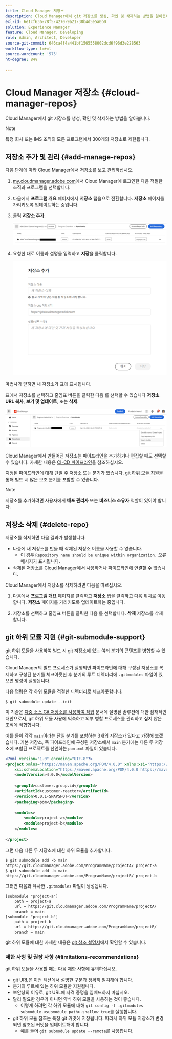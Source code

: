 ```yaml
---
title: Cloud Manager 저장소
description: Cloud Manager에서 git 저장소를 생성, 확인 및 삭제하는 방법을 알아봅니다.
exl-id: 6e1cf636-78f5-4270-9a21-38b4d5e5a0b0
solution: Experience Manager
feature: Cloud Manager, Developing
role: Admin, Architect, Developer
source-git-commit: 646ca4f4a441bf1565558002dcd6f96d3e228563
workflow-type: tm+mt
source-wordcount: '575'
ht-degree: 84%

---
```



# Cloud Manager 저장소 {#cloud-manager-repos}

Cloud Manager에서 git 저장소를 생성, 확인 및 삭제하는 방법을 알아봅니다.

>[!NOTE]
>
>특정 회사 또는 IMS 조직의 모든 프로그램에서 300개의 저장소로 제한됩니다.

## 저장소 추가 및 관리 {#add-manage-repos}

다음 단계에 따라 Cloud Manager에서 저장소를 보고 관리하십시오.

1. [my.cloudmanager.adobe.com](https://my.cloudmanager.adobe.com/)에서 Cloud Manager에 로그인한 다음 적절한 조직과 프로그램을 선택합니다.

1. 다음에서 **프로그램 개요** 페이지에서 **저장소** 탭을으로 전환합니다. **저장소** 페이지를 가리키도록 업데이트하는 중입니다.

1. 클릭 **저장소 추가**.

   ![저장소 추가 버튼](/help/implementing/cloud-manager/assets/repos/create-repo2.png)

1. 요청한 대로 이름과 설명을 입력하고 **저장**&#x200B;을 클릭합니다.

   ![저장소 추가 대화 상자](/help/implementing/cloud-manager/assets/repos/repo-1.png)

마법사가 닫히면 새 저장소가 표에 표시됩니다.

표에서 저장소를 선택하고 줄임표 버튼을 클릭한 다음 를 선택할 수 있습니다 **저장소 URL 복사**, **보기 및 업데이트**, 또는 **삭제**.

![저장소 옵션](/help/implementing/cloud-manager/assets/repos/create-repo3.png)

Cloud Manager에서 만들어진 저장소는 파이프라인을 추가하거나 편집할 때도 선택할 수 있습니다. 자세한 내용은 [CI-CD 파이프라인](/help/implementing/cloud-manager/configuring-pipelines/introduction-ci-cd-pipelines.md)을 참조하십시오.

지정된 파이프라인에 대해 단일 주 저장소 또는 분기가 있습니다. [git 하위 모듈 지원](#git-submodule-support)을 통해 빌드 시 많은 보조 분기를 포함할 수 있습니다.

>[!NOTE]
>
>저장소를 추가하려면 사용자에게 **배포 관리자** 또는 **비즈니스 소유자** 역할이 있어야 합니다.

## 저장소 삭제 {#delete-repo}

저장소를 삭제하면 다음 결과가 발생합니다.

* 나중에 새 저장소를 만들 때 삭제된 저장소 이름을 사용할 수 없습니다.
   * 이 경우 `Repository name should be unique within organization.` 오류 메시지가 표시됩니다.
* 삭제된 저장소를 Cloud Manager에서 사용하거나 파이프라인에 연결할 수 없습니다.

Cloud Manager에서 저장소를 삭제하려면 다음을 따르십시오.

1. 다음에서 **프로그램 개요** 페이지를 클릭하고 **저장소** 탭을 클릭하고 다음 위치로 이동합니다. **저장소** 페이지를 가리키도록 업데이트하는 중입니다.

1. 저장소를 선택하고 줄임표 버튼을 클릭한 다음 를 선택합니다. **삭제** 저장소를 삭제합니다.

## git 하위 모듈 지원 {#git-submodule-support}

git 하위 모듈을 사용하여 빌드 시 git 저장소에 있는 여러 분기의 콘텐츠를 병합할 수 있습니다.

Cloud Manager의 빌드 프로세스가 실행되면 파이프라인에 대해 구성된 저장소를 복제하고 구성된 분기를 체크아웃한 후 분기의 루트 디렉터리에 `.gitmodules` 파일이 있으면 명령이 실행됩니다.

다음 명령은 각 하위 모듈을 적절한 디렉터리로 체크아웃합니다.

```
$ git submodule update --init
```

이 기술은 [다중 소스 Git 저장소를 사용하여 작업](/help/implementing/cloud-manager/managing-code/working-with-multiple-source-git-repositories.md) 문서에 설명된 솔루션에 대한 잠재적인 대안으로서, git 하위 모듈 사용에 익숙하고 외부 병합 프로세스를 관리하고 싶지 않은 조직에 적합합니다.

예를 들어 각각 `main`이라는 단일 분기를 포함하는 3개의 저장소가 있다고 가정해 보겠습니다. 기본 저장소, 즉 파이프라인에 구성된 저장소에서 `main` 분기에는 다른 두 저장소에 포함된 프로젝트를 선언하는 `pom.xml` 파일이 있습니다.

```xml
<?xml version="1.0" encoding="UTF-8"?>
<project xmlns="https://maven.apache.org/POM/4.0.0" xmlns:xsi="https://www.w3.org/2001/XMLSchema-instance"
    xsi:schemaLocation="https://maven.apache.org/POM/4.0.0 https://maven.apache.org/maven-v4_0_0.xsd">
    <modelVersion>4.0.0</modelVersion>
   
    <groupId>customer.group.id</groupId>
    <artifactId>customer-reactor</artifactId>
    <version>0.0.1-SNAPSHOT</version>
    <packaging>pom</packaging>
   
    <modules>
        <module>project-a</module>
        <module>project-b</module>
    </modules>
   
</project>
```

그런 다음 다른 두 저장소에 대한 하위 모듈을 추가합니다.

```shell
$ git submodule add -b main https://git.cloudmanager.adobe.com/ProgramName/projectA/ project-a
$ git submodule add -b main https://git.cloudmanager.adobe.com/ProgramName/projectB/ project-b
```

그러면 다음과 유사한 `.gitmodules` 파일이 생성됩니다.

```text
[submodule "project-a"]
    path = project-a
    url = https://git.cloudmanager.adobe.com/ProgramName/projectA/
    branch = main
[submodule "project-b"]
    path = project-b
    url = https://git.cloudmanager.adobe.com/ProgramName/projectB/
    branch = main
```

git 하위 모듈에 대한 자세한 내용은 [git 참조 설명서](https://git-scm.com/book/en/v2/Git-Tools-Submodules)에서 확인할 수 있습니다.

### 제한 사항 및 권장 사항 {#limitations-recommendations}

git 하위 모듈을 사용할 때는 다음 제한 사항에 유의하십시오.

* git URL은 이전 섹션에서 설명한 구문과 정확히 일치해야 합니다.
* 분기의 루트에 있는 하위 모듈만 지원됩니다.
* 보안상의 이유로, git URL에 자격 증명을 임베드하지 마십시오.
* 달리 필요한 경우가 아니면 약식 하위 모듈을 사용하는 것이 좋습니다.
   * 이렇게 하려면 각 하위 모듈에 대해 `git config -f .gitmodules submodule.<submodule path>.shallow true`를 실행합니다.
* git 하위 모듈 참조는 특정 git 커밋에 저장됩니다. 따라서 하위 모듈 저장소가 변경되면 참조된 커밋을 업데이트해야 합니다.
   * 예를 들어 `git submodule update --remote`를 사용합니다.
